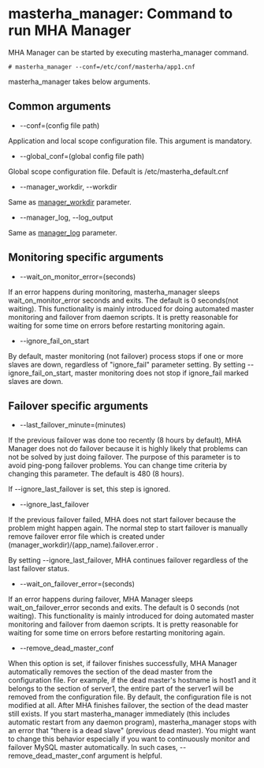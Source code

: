 # masterha_manager: Command to run MHA Manager

MHA Manager can be started by executing masterha_manager command.

    # masterha_manager --conf=/etc/conf/masterha/app1.cnf

masterha_manager takes below arguments.

## Common arguments

* --conf=(config file path)

Application and local scope configuration file. This argument is mandatory.

* --global_conf=(global config file path)

Global scope configuration file. Default is /etc/masterha_default.cnf

* --manager_workdir, --workdir

Same as [manager_workdir](Parameters#manager_workdir) parameter.

* --manager_log, --log_output

Same as [manager_log](Parameters#manager_log) parameter.

## Monitoring specific arguments ##

* --wait_on_monitor_error=(seconds)

If an error happens during monitoring, masterha_manager sleeps wait_on_monitor_error seconds and exits. The default is 0 seconds(not waiting). This functionality is mainly introduced for doing automated master monitoring and failover from daemon scripts. It is pretty reasonable for waiting for some time on errors before restarting monitoring again.

* --ignore_fail_on_start

By default, master monitoring (not failover) process stops if one or more slaves are down, regardless of "ignore_fail" parameter setting. By setting --ignore_fail_on_start, master monitoring does not stop if ignore_fail marked slaves are down.

## Failover specific arguments ##

* --last_failover_minute=(minutes)

If the previous failover was done too recently (8 hours by default), MHA Manager does not do failover because it is highly likely that problems can not be solved by just doing failover. The purpose of this parameter is to avoid ping-pong failover problems. You can change time criteria by changing this parameter. The default is 480 (8 hours).

If --ignore_last_failover is set, this step is ignored.

* --ignore_last_failover

If the previous failover failed, MHA does not start failover because the problem might happen again. The normal step to start failover is manually remove failover error file which is created under (manager_workdir)/(app_name).failover.error .

By setting --ignore_last_failover, MHA continues failover regardless of the last failover status.

* --wait_on_failover_error=(seconds)

If an error happens during failover, MHA Manager sleeps wait_on_failover_error seconds and exits. The default is 0 seconds (not waiting). This functionality is mainly introduced for doing automated master monitoring and failover from daemon scripts. It is pretty reasonable for waiting for some time on errors before restarting monitoring again.

* --remove_dead_master_conf

When this option is set, if failover finishes successfully, MHA Manager automatically removes the section of the dead master from the configuration file. For example, if the dead master's hostname is host1 and it belongs to the section of server1, the entire part of the server1 will be removed from the configuration file.
By default, the configuration file is not modified at all. After MHA finishes failover, the section of the dead master still exists. If you start masterha_manager immediately (this includes automatic restart from any daemon program), masterha_manager stops with an error that "there is a dead slave" (previous dead master). You might want to change this behavior especially if you want to continuously monitor and failover MySQL master automatically. In such cases, --remove_dead_master_conf argument is helpful.